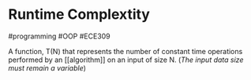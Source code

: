 # Runtime Complextity
#programming #OOP #ECE309 

A function, T(N) that represents the number of constant time operations performed by an [[algorithm]] on an input of size N. (*The input data size must remain a variable*)